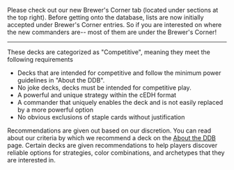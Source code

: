 Please check out our new Brewer's Corner tab (located under sections at the top right). Before getting onto the database, lists are now initially accepted under Brewer's Corner entries. So if you are interested on where the new commanders are-- most of them are under the Brewer's Corner! <br>

---


These decks are categorized as "Competitive", meaning they meet the following requirements
- Decks that are intended for competitive and follow the minimum power guidelines in "About the DDB".
- No joke decks, decks must be intended for competitive play.
- A powerful and unique strategy within the cEDH format
- A commander that uniquely enables the deck and is not easily replaced by a more powerful option
- No obvious exclusions of staple cards without justification  
  
Recommendations are given out based on our discretion. You can read about our criteria by which we recommend a deck on the [About the DDB](/about) page. Certain decks are given recommendations to help players discover reliable options for strategies, color combinations, and archetypes that they are interested in.
